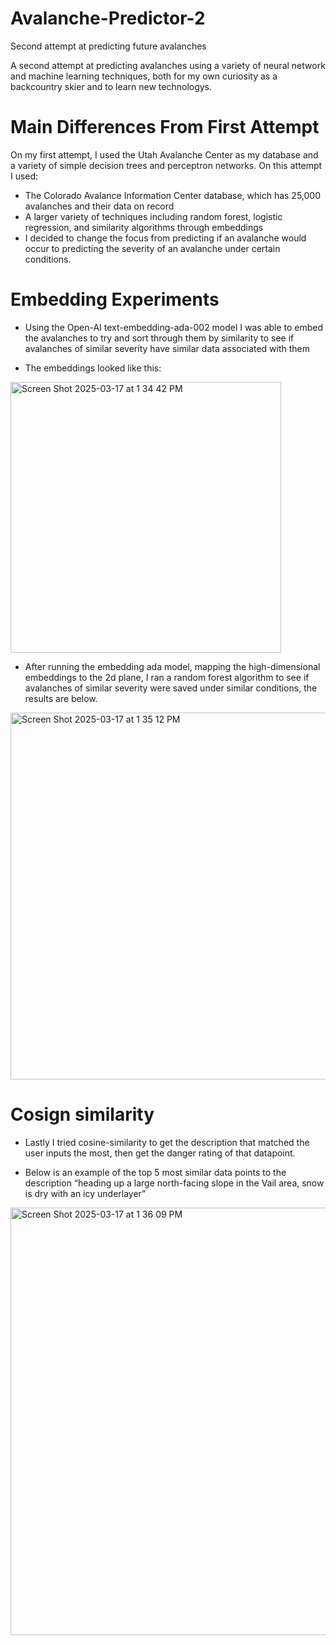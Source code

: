 # Avalanche-Predictor-2
Second attempt at predicting future avalanches

A second attempt at predicting avalanches using a variety of neural network and machine learning techniques, both for my own curiosity as a backcountry skier and to learn new technologys.

# Main Differences From First Attempt

On my first attempt, I used the Utah Avalanche Center as my database and a variety of simple decision trees and perceptron networks. On this attempt I used:

* The Colorado Avalance Information Center database, which has 25,000 avalanches and their data on record
* A larger variety of techniques including random forest, logistic regression, and similarity algorithms through embeddings
* I decided to change the focus from predicting if an avalanche would occur to predicting the severity of an avalanche under certain conditions.

# Embedding Experiments

* Using the Open-AI text-embedding-ada-002 model I was able to embed the avalanches to try and sort through them by similarity to see if avalanches of similar severity have similar data associated with them

* The embeddings looked like this:

<img width="433" alt="Screen Shot 2025-03-17 at 1 34 42 PM" src="https://github.com/user-attachments/assets/bf360cfc-426f-4063-81f4-0943371475c5" />

* After running the embedding ada model, mapping the high-dimensional embeddings to the 2d plane, I ran a random forest algorithm to see if avalanches of similar severity were saved under similar conditions, the results are below.
  
<img width="587" alt="Screen Shot 2025-03-17 at 1 35 12 PM" src="https://github.com/user-attachments/assets/39f8d184-62db-423c-8b2c-ab8df83454ba" />

# Cosign similarity

* Lastly I tried cosine-similarity to get the description that matched the user inputs the most, then get the danger rating of that datapoint.

* Below is an example of the top 5 most similar data points to the description “heading up a large north-facing slope in the Vail area, snow is dry with an icy underlayer”

<img width="684" alt="Screen Shot 2025-03-17 at 1 36 09 PM" src="https://github.com/user-attachments/assets/50ffd9ba-cacf-4142-8f80-83494590a10e" />
